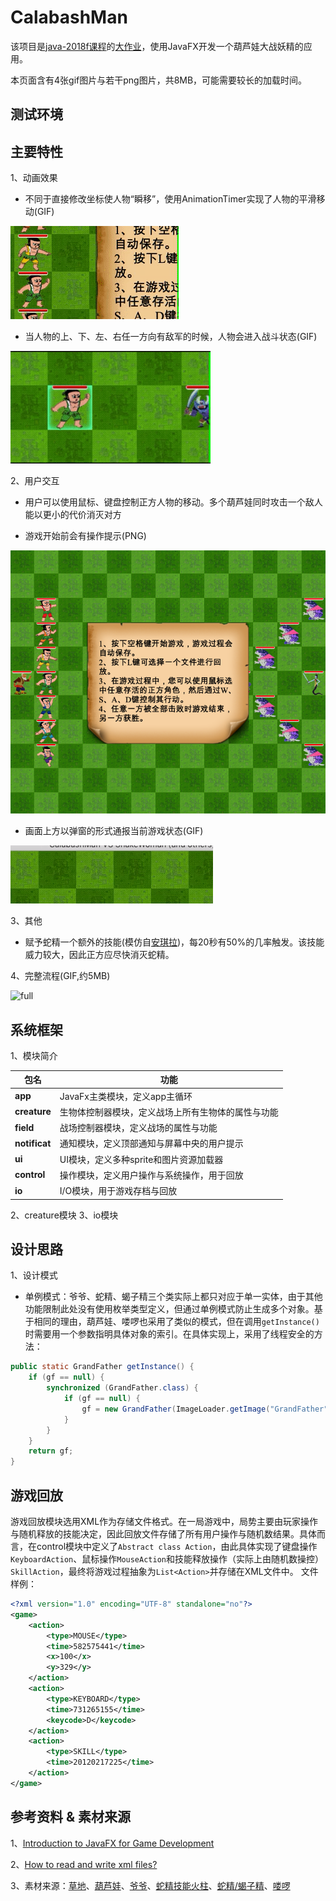 # CalabashMan
该项目是[java-2018f课程](https://github.com/njuics/app-2018f)的[大作业](https://github.com/njuics/java-2018f-homework/tree/master/Final%20Project)，使用JavaFX开发一个葫芦娃大战妖精的应用。

本页面含有4张gif图片与若干png图片，共8MB，可能需要较长的加载时间。

## 测试环境

## 主要特性
1、动画效果
- 不同于直接修改坐标使人物“瞬移”，使用AnimationTimer实现了人物的平滑移动(GIF)

![move](./image/move.gif)
- 当人物的上、下、左、右任一方向有敌军的时候，人物会进入战斗状态(GIF)

![fight](./image/fight.gif)

2、用户交互

- 用户可以使用鼠标、键盘控制正方人物的移动。多个葫芦娃同时攻击一个敌人能以更小的代价消灭对方

- 游戏开始前会有操作提示(PNG)

<img src="./image/main.png" width="600" />

- 画面上方以弹窗的形式通报当前游戏状态(GIF)

![notification](./image/notification.gif)

3、其他
- 赋予蛇精一个额外的技能(模仿自[安琪拉](https://pvp.qq.com/web201605/herodetail/142.shtml))，每20秒有50%的几率触发。该技能威力较大，因此正方应尽快消灭蛇精。

4、完整流程(GIF,约5MB)

![full](./image/full.gif)

## 系统框架
1、模块简介

|包名|功能|
|---|---|
|**app**|JavaFx主类模块，定义app主循环|
|**creature**|生物体控制器模块，定义战场上所有生物体的属性与功能|
|**field**|战场控制器模块，定义战场的属性与功能|
|**notificat**|通知模块，定义顶部通知与屏幕中央的用户提示|
|**ui**|UI模块，定义多种sprite和图片资源加载器|
|**control**|操作模块，定义用户操作与系统操作，用于回放|
|**io**|I/O模块，用于游戏存档与回放|

2、creature模块
3、io模块

## 设计思路
1、设计模式
- 单例模式：爷爷、蛇精、蝎子精三个类实际上都只对应于单一实体，由于其他功能限制此处没有使用枚举类型定义，但通过单例模式防止生成多个对象。基于相同的理由，葫芦娃、喽啰也采用了类似的模式，但在调用`getInstance()`时需要用一个参数指明具体对象的索引。在具体实现上，采用了线程安全的方法：
```java
public static GrandFather getInstance() {
    if (gf == null) {
        synchronized (GrandFather.class) {
            if (gf == null) {
                gf = new GrandFather(ImageLoader.getImage("GrandFather"), "爷爷");
            }
        }
    }
    return gf;
}
```
## 游戏回放
游戏回放模块选用XML作为存储文件格式。在一局游戏中，局势主要由玩家操作与随机释放的技能决定，因此回放文件存储了所有用户操作与随机数结果。具体而言，在control模块中定义了`Abstract class Action`，由此具体实现了键盘操作`KeyboardAction`、鼠标操作`MouseAction`和技能释放操作（实际上由随机数操控）`SkillAction`，最终将游戏过程抽象为`List<Action>`并存储在XML文件中。
文件样例：
```xml
<?xml version="1.0" encoding="UTF-8" standalone="no"?>
<game>
    <action>
        <type>MOUSE</type>
        <time>582575441</time>
        <x>100</x>
        <y>329</y>
    </action>
    <action>
        <type>KEYBOARD</type>
        <time>731265155</time>
        <keycode>D</keycode>
    </action>
    <action>
        <type>SKILL</type>
        <time>20120217225</time>
    </action>
</game>
```

## 参考资料 & 素材来源
1、[Introduction to JavaFX for Game Development](https://gamedevelopment.tutsplus.com/tutorials/introduction-to-javafx-for-game-development--cms-23835)

2、[How to read and write xml files?](https://stackoverflow.com/a/7373596)

3、素材来源：[草地](http://www.aigei.com/view/70730.html)、[葫芦娃](http://4-designer.com/2015/07/Gourd-vector/)、[爷爷](https://pbs.twimg.com/profile_images/660505972331286528/pHP1O-Nx_400x400.jpg)、[蛇精技能火柱](https://www.ae256.com/bj/1861410545715.html)、[蛇精/蝎子精](http://game.joyme.com/hlw_1/article/113180)、[喽啰](https://www.wukong.com/answer/6526823921885380871/)